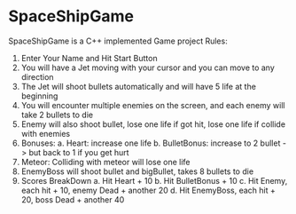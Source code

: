 # SpaceShipGame
SpaceShipGame is a C++ implemented Game project
Rules:
1. Enter Your Name and Hit Start Button
2. You will have a Jet moving with your cursor and you can move to any direction
3. The Jet will shoot bullets automatically and will have 5 life at the beginning
4. You will encounter multiple enemies on the screen, and each enemy will take 2 bullets to die
5. Enemy will also shoot bullet, lose one life if got hit, lose one life if collide with enemies
6. Bonuses:
	a. Heart: increase one life
	b. BulletBonus: increase to 2 bullet -> but back to 1 if you get hurt
7. Meteor: Colliding with meteor will lose one life
8. EnemyBoss will shoot bullet and bigBullet, takes 8 bullets to die
9. Scores BreakDown
	a. Hit Heart  + 10
	b. Hit BulletBonus + 10
	c. Hit Enemy, each hit + 10, enemy Dead + another 20
	d. Hit EnemyBoss, each hit + 20, boss Dead + another 40
